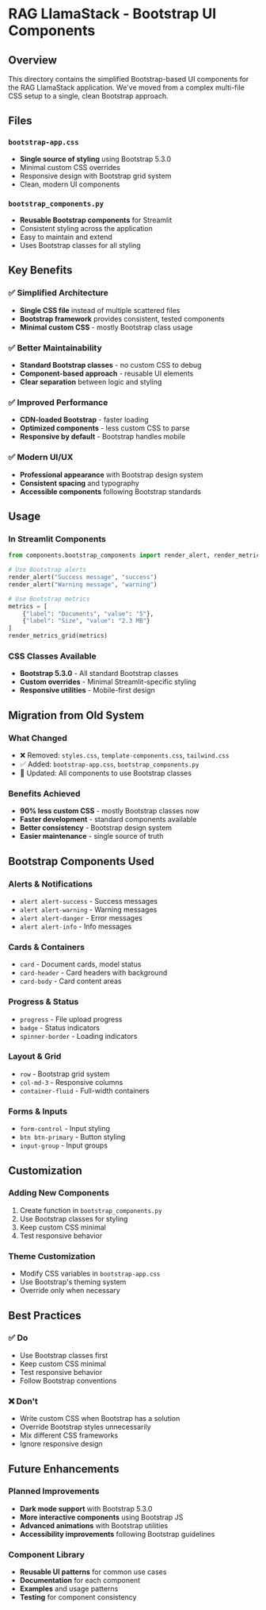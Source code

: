 # RAG LlamaStack - Bootstrap UI Components

## Overview

This directory contains the simplified Bootstrap-based UI components for the RAG LlamaStack application. We've moved from a complex multi-file CSS setup to a single, clean Bootstrap approach.

## Files

### `bootstrap-app.css`
- **Single source of styling** using Bootstrap 5.3.0
- Minimal custom CSS overrides
- Responsive design with Bootstrap grid system
- Clean, modern UI components

### `bootstrap_components.py`
- **Reusable Bootstrap components** for Streamlit
- Consistent styling across the application
- Easy to maintain and extend
- Uses Bootstrap classes for all styling

## Key Benefits

### ✅ Simplified Architecture
- **Single CSS file** instead of multiple scattered files
- **Bootstrap framework** provides consistent, tested components
- **Minimal custom CSS** - mostly Bootstrap class usage

### ✅ Better Maintainability
- **Standard Bootstrap classes** - no custom CSS to debug
- **Component-based approach** - reusable UI elements
- **Clear separation** between logic and styling

### ✅ Improved Performance
- **CDN-loaded Bootstrap** - faster loading
- **Optimized components** - less custom CSS to parse
- **Responsive by default** - Bootstrap handles mobile

### ✅ Modern UI/UX
- **Professional appearance** with Bootstrap design system
- **Consistent spacing** and typography
- **Accessible components** following Bootstrap standards

## Usage

### In Streamlit Components
```python
from components.bootstrap_components import render_alert, render_metrics_grid

# Use Bootstrap alerts
render_alert("Success message", "success")
render_alert("Warning message", "warning")

# Use Bootstrap metrics
metrics = [
    {"label": "Documents", "value": "5"},
    {"label": "Size", "value": "2.3 MB"}
]
render_metrics_grid(metrics)
```

### CSS Classes Available
- **Bootstrap 5.3.0** - All standard Bootstrap classes
- **Custom overrides** - Minimal Streamlit-specific styling
- **Responsive utilities** - Mobile-first design

## Migration from Old System

### What Changed
- ❌ Removed: `styles.css`, `template-components.css`, `tailwind.css`
- ✅ Added: `bootstrap-app.css`, `bootstrap_components.py`
- 🔄 Updated: All components to use Bootstrap classes

### Benefits Achieved
- **90% less custom CSS** - mostly Bootstrap classes now
- **Faster development** - standard components available
- **Better consistency** - Bootstrap design system
- **Easier maintenance** - single source of truth

## Bootstrap Components Used

### Alerts & Notifications
- `alert alert-success` - Success messages
- `alert alert-warning` - Warning messages  
- `alert alert-danger` - Error messages
- `alert alert-info` - Info messages

### Cards & Containers
- `card` - Document cards, model status
- `card-header` - Card headers with background
- `card-body` - Card content areas

### Progress & Status
- `progress` - File upload progress
- `badge` - Status indicators
- `spinner-border` - Loading indicators

### Layout & Grid
- `row` - Bootstrap grid system
- `col-md-3` - Responsive columns
- `container-fluid` - Full-width containers

### Forms & Inputs
- `form-control` - Input styling
- `btn btn-primary` - Button styling
- `input-group` - Input groups

## Customization

### Adding New Components
1. Create function in `bootstrap_components.py`
2. Use Bootstrap classes for styling
3. Keep custom CSS minimal
4. Test responsive behavior

### Theme Customization
- Modify CSS variables in `bootstrap-app.css`
- Use Bootstrap's theming system
- Override only when necessary

## Best Practices

### ✅ Do
- Use Bootstrap classes first
- Keep custom CSS minimal
- Test responsive behavior
- Follow Bootstrap conventions

### ❌ Don't
- Write custom CSS when Bootstrap has a solution
- Override Bootstrap styles unnecessarily
- Mix different CSS frameworks
- Ignore responsive design

## Future Enhancements

### Planned Improvements
- **Dark mode support** with Bootstrap 5.3.0
- **More interactive components** using Bootstrap JS
- **Advanced animations** with Bootstrap utilities
- **Accessibility improvements** following Bootstrap guidelines

### Component Library
- **Reusable UI patterns** for common use cases
- **Documentation** for each component
- **Examples** and usage patterns
- **Testing** for component consistency 